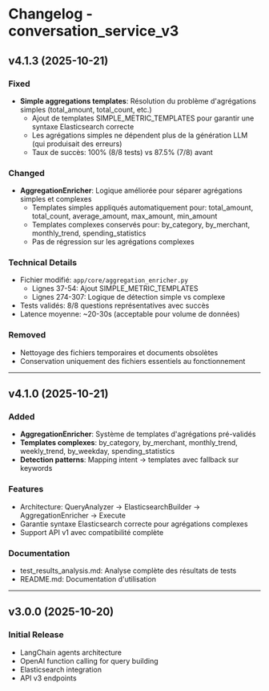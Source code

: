 # Changelog - conversation_service_v3

## v4.1.3 (2025-10-21)

### Fixed
- **Simple aggregations templates**: Résolution du problème d'agrégations simples (total_amount, total_count, etc.)
  - Ajout de templates SIMPLE_METRIC_TEMPLATES pour garantir une syntaxe Elasticsearch correcte
  - Les agrégations simples ne dépendent plus de la génération LLM (qui produisait des erreurs)
  - Taux de succès: 100% (8/8 tests) vs 87.5% (7/8) avant

### Changed
- **AggregationEnricher**: Logique améliorée pour séparer agrégations simples et complexes
  - Templates simples appliqués automatiquement pour: total_amount, total_count, average_amount, max_amount, min_amount
  - Templates complexes conservés pour: by_category, by_merchant, monthly_trend, spending_statistics
  - Pas de régression sur les agrégations complexes

### Technical Details
- Fichier modifié: `app/core/aggregation_enricher.py`
  - Lignes 37-54: Ajout SIMPLE_METRIC_TEMPLATES
  - Lignes 274-307: Logique de détection simple vs complexe
- Tests validés: 8/8 questions représentatives avec succès
- Latence moyenne: ~20-30s (acceptable pour volume de données)

### Removed
- Nettoyage des fichiers temporaires et documents obsolètes
- Conservation uniquement des fichiers essentiels au fonctionnement

---

## v4.1.0 (2025-10-21)

### Added
- **AggregationEnricher**: Système de templates d'agrégations pré-validés
- **Templates complexes**: by_category, by_merchant, monthly_trend, weekly_trend, by_weekday, spending_statistics
- **Detection patterns**: Mapping intent → templates avec fallback sur keywords

### Features
- Architecture: QueryAnalyzer → ElasticsearchBuilder → AggregationEnricher → Execute
- Garantie syntaxe Elasticsearch correcte pour agrégations complexes
- Support API v1 avec compatibilité complète

### Documentation
- test_results_analysis.md: Analyse complète des résultats de tests
- README.md: Documentation d'utilisation

---

## v3.0.0 (2025-10-20)

### Initial Release
- LangChain agents architecture
- OpenAI function calling for query building
- Elasticsearch integration
- API v3 endpoints
